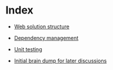 # Index

- [Web solution structure](web-solution.md)
- [Dependency management](dependency-management.md)
- [Unit testing](unit-testing.md)

- [Initial brain dump for later discussions](brain-dump.md)
